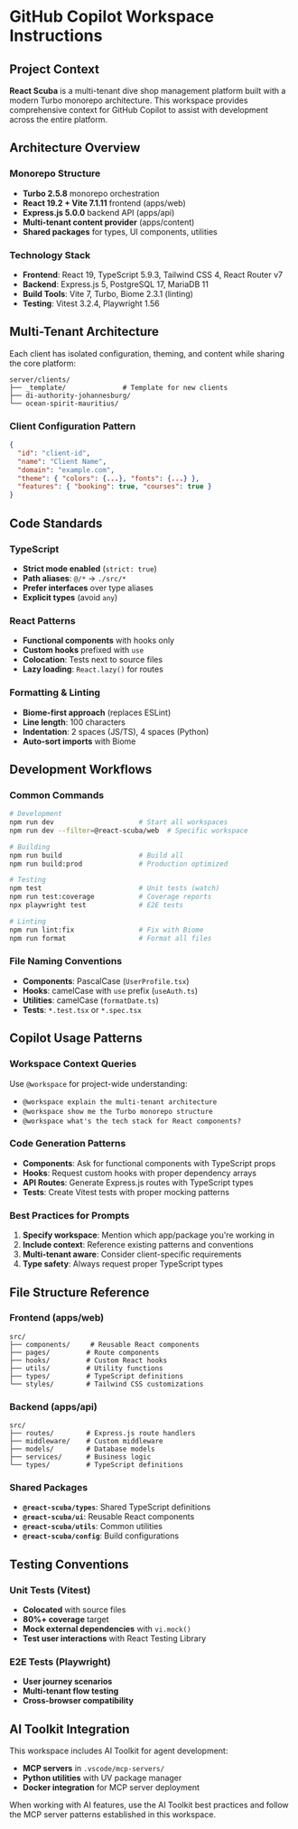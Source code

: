 # GitHub Copilot Workspace Instructions

## Project Context

**React Scuba** is a multi-tenant dive shop management platform built with a modern Turbo monorepo architecture. This workspace provides comprehensive context for GitHub Copilot to assist with development across the entire platform.

## Architecture Overview

### Monorepo Structure

- **Turbo 2.5.8** monorepo orchestration
- **React 19.2 + Vite 7.1.11** frontend (apps/web)
- **Express.js 5.0.0** backend API (apps/api)
- **Multi-tenant content provider** (apps/content)
- **Shared packages** for types, UI components, utilities

### Technology Stack

- **Frontend**: React 19, TypeScript 5.9.3, Tailwind CSS 4, React Router v7
- **Backend**: Express.js 5, PostgreSQL 17, MariaDB 11
- **Build Tools**: Vite 7, Turbo, Biome 2.3.1 (linting)
- **Testing**: Vitest 3.2.4, Playwright 1.56

## Multi-Tenant Architecture

Each client has isolated configuration, theming, and content while sharing the core platform:

```text
server/clients/
├── _template/              # Template for new clients
├── di-authority-johannesburg/
└── ocean-spirit-mauritius/
```

### Client Configuration Pattern

```json
{
  "id": "client-id",
  "name": "Client Name",
  "domain": "example.com",
  "theme": { "colors": {...}, "fonts": {...} },
  "features": { "booking": true, "courses": true }
}
```

## Code Standards

### TypeScript

- **Strict mode enabled** (`strict: true`)
- **Path aliases**: `@/*` → `./src/*`
- **Prefer interfaces** over type aliases
- **Explicit types** (avoid `any`)

### React Patterns

- **Functional components** with hooks only
- **Custom hooks** prefixed with `use`
- **Colocation**: Tests next to source files
- **Lazy loading**: `React.lazy()` for routes

### Formatting & Linting

- **Biome-first approach** (replaces ESLint)
- **Line length**: 100 characters
- **Indentation**: 2 spaces (JS/TS), 4 spaces (Python)
- **Auto-sort imports** with Biome

## Development Workflows

### Common Commands

```bash
# Development
npm run dev                     # Start all workspaces
npm run dev --filter=@react-scuba/web  # Specific workspace

# Building
npm run build                   # Build all
npm run build:prod              # Production optimized

# Testing
npm test                        # Unit tests (watch)
npm run test:coverage           # Coverage reports
npx playwright test             # E2E tests

# Linting
npm run lint:fix                # Fix with Biome
npm run format                  # Format all files
```

### File Naming Conventions

- **Components**: PascalCase (`UserProfile.tsx`)
- **Hooks**: camelCase with `use` prefix (`useAuth.ts`)
- **Utilities**: camelCase (`formatDate.ts`)
- **Tests**: `*.test.tsx` or `*.spec.tsx`

## Copilot Usage Patterns

### Workspace Context Queries

Use `@workspace` for project-wide understanding:

- `@workspace explain the multi-tenant architecture`
- `@workspace show me the Turbo monorepo structure`
- `@workspace what's the tech stack for React components?`

### Code Generation Patterns

- **Components**: Ask for functional components with TypeScript props
- **Hooks**: Request custom hooks with proper dependency arrays
- **API Routes**: Generate Express.js routes with TypeScript types
- **Tests**: Create Vitest tests with proper mocking patterns

### Best Practices for Prompts

1. **Specify workspace**: Mention which app/package you're working in
2. **Include context**: Reference existing patterns and conventions
3. **Multi-tenant aware**: Consider client-specific requirements
4. **Type safety**: Always request proper TypeScript types

## File Structure Reference

### Frontend (apps/web)

```text
src/
├── components/     # Reusable React components
├── pages/         # Route components
├── hooks/         # Custom React hooks
├── utils/         # Utility functions
├── types/         # TypeScript definitions
└── styles/        # Tailwind CSS customizations
```

### Backend (apps/api)

```text
src/
├── routes/        # Express.js route handlers
├── middleware/    # Custom middleware
├── models/        # Database models
├── services/      # Business logic
└── types/         # TypeScript definitions
```

### Shared Packages

- **`@react-scuba/types`**: Shared TypeScript definitions
- **`@react-scuba/ui`**: Reusable React components
- **`@react-scuba/utils`**: Common utilities
- **`@react-scuba/config`**: Build configurations

## Testing Conventions

### Unit Tests (Vitest)

- **Colocated** with source files
- **80%+ coverage** target
- **Mock external dependencies** with `vi.mock()`
- **Test user interactions** with React Testing Library

### E2E Tests (Playwright)

- **User journey scenarios**
- **Multi-tenant flow testing**
- **Cross-browser compatibility**

## AI Toolkit Integration

This workspace includes AI Toolkit for agent development:

- **MCP servers** in `.vscode/mcp-servers/`
- **Python utilities** with UV package manager
- **Docker integration** for MCP server deployment

When working with AI features, use the AI Toolkit best practices and follow the MCP server patterns established in this workspace.
